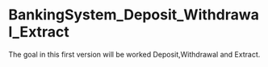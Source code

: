 # BankingSystem_Deposit_Withdrawal_Extract
The goal in this first version will be worked Deposit,Withdrawal and Extract.

